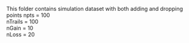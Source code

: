 This folder contains simulation dataset with both adding and dropping points
npts = 100  
nTrails = 100  
nGain = 10  
nLoss = 20  
